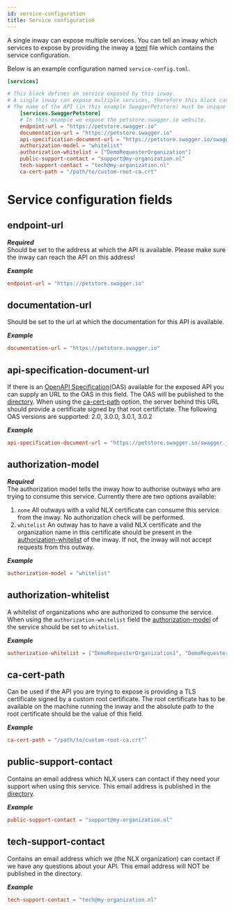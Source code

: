 ```yaml
---
id: service-configuration
title: Service configuration
---
```



A single inway can expose multiple services. You can tell an inway which services to expose by providing the inway a [toml](https://github.com/toml-lang/toml) file which contains the service configuration.

Below is an example configuration named `service-config.toml`.
```toml
[services]

# This block defines an service exposed by this inway.
# A single inway can expose multiple services, therefore this block can be added multiple times.
# The name of the API (in this example SwaggerPetstore) must be unique for each block.
    [services.SwaggerPetstore]
    # In this example we expose the petstore.swagger.io website.
    endpoint-url = "https://petstore.swagger.io"
    documentation-url = "https://petstore.swagger.io"
    api-specification-document-url = "https://petstore.swagger.io/swagger.json"
    authorization-model = "whitelist"
    authorization-whitelist = ["DemoRequesterOrganization"]
    public-support-contact = "support@my-organization.nl"
    tech-support-contact = "tech@my-organization.nl"
    ca-cert-path = "/path/to/custom-root-ca.crt"
```
# Service configuration fields
## endpoint-url 
***Required***   
Should be set to the address at which the API is available. Please make sure the inway can reach the API on this address!

***Example***
```toml
endpoint-url = "https://petstore.swagger.io"
```

## documentation-url
Should be set to the url at which the documentation for this API is available.

***Example***
```toml
documentation-url = "https://petstore.swagger.io"
```

## api-specification-document-url
If there is an [OpenAPI Specification](https://swagger.io/specification/)(OAS) available for the exposed API you can supply an URL to the OAS in this field. The OAS will be published to the [directory](https://directory.nlx.io).
When using the [ca-cert-path](#field-ca-cert-path) option, the server behind this URL should provide a certificate signed by that root certifictate. 
The following OAS versions are supported: 2.0, 3.0.0, 3.0.1, 3.0.2

***Example***
```toml
api-specification-document-url = "https://petstore.swagger.io/swagger.json"
```

<a name="field-authorization-model"></a>
## authorization-model
***Required***  
The authorization model tells the inway how to authorise outways who are trying to consume this service.
Currently there are two options available:

1. `none` All outways with a valid NLX certificate can consume this service from the inway. No authorization check will be performed.
1. `whitelist` An outway has to have a valid NLX certificate and the organization name in this certificate should be present in the [authorization-whitelist](#field-authorization-whitelist) of the inway. If not, the inway will not accept requests from this outway.

***Example***
```toml
authorization-model = "whitelist"
```

<a name="field-authorization-whitelist"></a>
## authorization-whitelist
A whitelist of organizations who are authorized to consume the service. When using the `authorization-whitelist` field the [authorization-model](#field-authorization-model) of the service should be set to `whitelist`.

***Example***
```toml
authorization-whitelist = ["DemoRequesterOrganization1", "DemoRequesterOrganization2"] `
```

<a name="field-ca-cert-path"></a>
## ca-cert-path 
Can be used if the API you are trying to expose is providing a TLS certificate signed by a custom root certificate. The root certificate has to be available on the machine running the inway and the absolute path to the root certificate should be the value of this field.  

***Example***
```toml
ca-cert-path = "/path/to/custom-root-ca.crt"`
```

## public-support-contact
Contains an email address which NLX users can contact if they need your support when using this service. This email address is published in the [directory](https://directory.nlx.io).

***Example***
```toml
public-support-contact = "support@my-organization.nl"
```

## tech-support-contact  
Contains an email address which we (the NLX organization) can contact if we have any questions about your API.
This email address will NOT be published in the directory.

***Example***
```toml
tech-support-contact = "tech@my-organization.nl"
```
